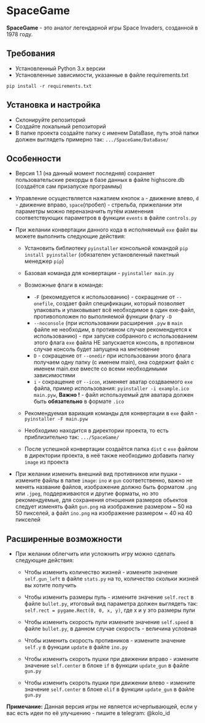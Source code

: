 # SpaceGame

**SpaceGame** - это аналог легендарной игры Space Invaders, созданной в 1978 году.
## Требования
- Установленный Python 3.x версии
- Установленные зависимости, указанные в файле requirements.txt 
```
pip install -r requirements.txt
```

## Установка и настройка
- Склонируйте репозиторий
- Создайте локальный репозиторий
- В папке проекта создайте папку с именем DataBase, путь этой папки должен выглядеть примерно так: `.../SpaceGame/DataBase/`

## Особенности
- Версия 1.1 (на данный момент последняя) сохраняет пользовательские рекорды в базе данных в файле highscore.db (создаётся сам призапуске программы)

  
- Управление осуществляется нажатием кнопок `a` - движение влево, `d` - движение вправо, `space`(пробел) - стрельба, прижелании эти параметры можно переназначить путём изменения соответствующих параметров в функции `events` в файле `controls.py`

  
- При желании конвертации данного кода в исполняемый `exe` файл вы можете выполнить следующие действия:
  
  - Установить библиотеку `pyinstaller` консольной командой `pip install pyinstaller` (обязателен установленный пакетный менеджер `pip`)
    
  - Базовая команда для конвертации - `pyinstaller main.py`
    
  - Возможные флаги в команде:
    - `-F` (рекомедуется к использованию) - сокращение от `--onefile`, создает файл спецификации, который позволяет упаковать и упаковывает всё необходимое в один exe-файл, противоположен по выполняемой функции флагу `-D`
    - `--noconsole` (при использовании расширения `.pyw` в `main` файле не необходим, в противном случае рекомендуется к использованию) - при запуске собранного с использованием этого флага `exe` файла НЕ запускается консоль, в противном случае консоль будет запущена на мнгновение
    - `D` - сокращение от `--onedir` при использовании этого флага получаем одну папку (с именем main), она содержит файл с именем main.exe вместе со всеми необходимыми зависимостями
    - `i` - сокращение от `--icon`, изменяет аватар создваемого `exe` файла, пример использования: `pyinstaller -i example.ico main.pyw`, <b>Важно !</b> - файл используемый для аватара должен быть <b>обязательно</b> в формате `.ico`
      
  - Рекомендуемая вариация команды для конвертации в `exe` файл - `pyinstaller -F main.pyw`
    
  - Необходимо находится в директории проекта, то есть приблизительно так: `.../SpaceGame/`
    
  - После успешной конвертации создаётся папка `dist` с `exe` файлом в директории проекта, в неё также необходимо добавить папку `image` из проекта

    
- При желании изменить внешний вид противников или пушки - измените файлы в папке `image`: `ino` и `gun` соответственно, важно не менять название файлов, изображение должно быть форматом `.png` или `.jpeg`, поддерживаются и другие форматы, но это рекомендуемые, для сохранения отношения размеров обьектов следует изменять файл `gun.png` на изображение размером ~ 50 на 50 пикселей, а файл `ino.png` на изображение размером ~ 40 на 40 пикселей 

## Расширенные возможности
- При желании облегчить или усложнить игру можно сделать следующие действия:


  - Чтобы изменить количество жизней - измените значение `self.gun_left` в файле `stats.py` на то, количество скольки жизней вы хотите получить
    
  - Чтобы изменить размеры пуль - измените значение `self.rect` в файле `bullet.py`, итоговый вид параметра должен выглядеть так: `self.rect = pygame.Rect(0, 0, x, y)`, где x и y это размеры пули
    
  - Чтобы изменить скорость пули измените значение `self.speed` в файле `bullet.py`, в данном случае скорость - величина условная
    
  - Чтобы изменить скорость противников - измените значение `self.y` в функции `update` в файле `ino.py`
    
  - Чтобы изменить скороть пушки при движении вправо - измените значение `self.center` в блоке `if` в функции `update_gun` в файле `gun.py`
    
  - Чтобы изменить скороть пушки при движении влево - измените значение `self.center` в блоке `elif` в функции `update_gun` в файле `gun.py`




**Примечание:**     Данная версия игры не является исчерпывающей, если у вас есть идеи по её улучшению - пишите в telegram: <a src='https://t.me/kolo_id'>@kolo_id</a>
